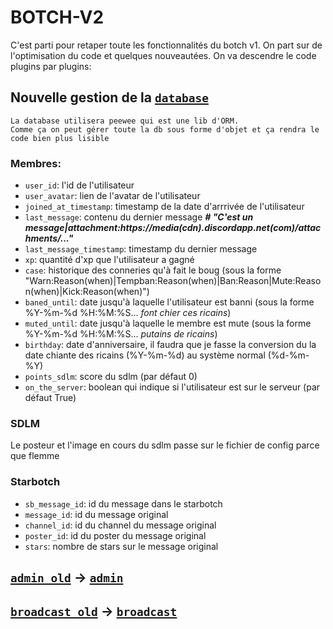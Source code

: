 # BOTCH-V2
C'est parti pour retaper toute les fonctionnalités du botch v1.
On part sur de l'optimisation du code et quelques nouveautées.
On va descendre le code plugins par plugins:

## Nouvelle gestion de la [`database`](plugins/database.py)
    La database utilisera peewee qui est une lib d'ORM.
    Comme ça on peut gérer toute la db sous forme d'objet et ça rendra le code bien plus lisible
### Membres:
- `user_id`: l'id de l'utilisateur
- `user_avatar`: lien de l'avatar de l'utilisateur
- `joined_at_timestamp`: timestamp de la date d'arrrivée de l'utilisateur
- `last_message`: contenu du dernier message  ***# "C'est un message|attachment:https://media(cdn).discordapp.net(com)/attachments/..."***
- `last_message_timestamp`: timestamp du dernier message
- `xp`: quantité d'xp que l'utilisateur a gagné
- `case`: historique des conneries qu'à fait le boug (sous la forme "Warn:Reason(when)|Tempban:Reason(when)|Ban:Reason|Mute:Reason(when)|Kick:Reason(when)")
- `baned_until`: date jusqu'à laquelle l'utilisateur est banni (sous la forme %Y-%m-%d %H:%M:%S... *font chier ces ricains*)
- `muted_until`: date jusqu'à laquelle le membre est mute (sous la forme %Y-%m-%d %H:%M:%S... *putains de ricains*)
- `birthday`: date d'anniversaire, il faudra que je fasse la conversion du la date chiante des ricains (%Y-%m-%d) au système normal (%d-%m-%Y)
- `points_sdlm`: score du sdlm (par défaut 0)
- `on_the_server`: boolean qui indique si l'utilisateur est sur le serveur (par défaut True)

### SDLM
Le posteur et l'image en cours du sdlm passe sur le fichier de config parce que flemme

### Starbotch
- `sb_message_id`: id du message dans le starbotch
- `message_id`: id du message original
- `channel_id`: id du channel du message original
- `poster_id`: id du poster du message original
- `stars`: nombre de stars sur le message original

## [`admin_old`](plugins/admin_old.py) -> [`admin`](plugins/admin.py)
## [`broadcast_old`](plugins/broadcast_old.py) -> [`broadcast`](plugins/broadcast.py)
